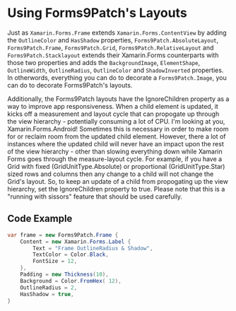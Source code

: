 # Using Forms9Patch's Layouts

Just as `Xamarin.Forms.Frame` extends `Xamarin.Forms.ContentView` by adding the `OutlineColor` and `HasShadow` properties, `Forms9Patch.AbsoluteLayout`, `Forms9Patch.Frame`, `Forms9Patch.Grid`, `Forms9Patch.RelativeLayout` and `Forms9Patch.Stacklayout` extends their Xamarin.Forms counterparts with those two properties and adds the `BackgroundImage`, `ElementShape`, `OutlineWidth`, `OutlineRadius`, `OutlineColor` and `ShadowInverted` properties.  In otherwords, everything you can do to decorate a `Forms9Patch.Image`, you can do to decorate Forms9Patch's layouts.

Additionally, the Forms9Patch layouts have the IgnoreChildren property as a way to improve app responsiveness.  When a child element is updated, it kicks off a measurement and layout cycle that can propogate up through the view hierarchy - potentially consuming a lot of CPU.  I'm looking at you, Xamarin.Forms.Android!  Sometimes this is necessary in order to make room for or reclaim room from the updated child element.  However, there a lot of instances where the updated child will never have an impact upon the rest of the view hierarchy - other than slowing everything down while Xamarin Forms goes through the measure-layout cycle.  For example, if you have a Grid with fixed (GridUnitType.Absolute) or proportional (GridUnitType.Star) sized rows and columns then any change to a child will not change the Grid's layout.  So, to keep an update of a child from propogating up the view hierarchy, set the IgnoreChildren property to true.  Please note that this is a "running with sissors" feature that should be used carefully.

## Code Example

```csharp
var frame = new Forms9Patch.Frame {
    Content = new Xamarin.Forms.Label {
        Text = "Frame OutlineRadius & Shadow",
        TextColor = Color.Black,
        FontSize = 12,
    },
    Padding = new Thickness(10),
    Background = Color.FromHex( 12),
    OutlineRadius = 2,
    HasShadow = true,
}
```

